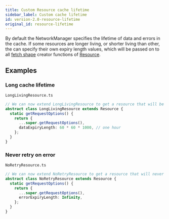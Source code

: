 ```yaml
---
title: Custom Resource cache lifetime
sidebar_label: Custom cache lifetime
id: version-2.0-resource-lifetime
original_id: resource-lifetime
---
```

By default the NetworkManager specifies the lifetime of data and errors in the cache.
If some resources are longer living, or shorter living than other, the can specify their own expiry length values,
which will be passed on to all [fetch shape](../api/FetchShape.md) creator functions of [Resource](../api/Resource.md).

## Examples

### Long cache lifetime

`LongLivingResource.ts`

```typescript
// We can now extend LongLivingResource to get a resource that will be cached for one hour
abstract class LongLivingResource extends Resource {
  static getRequestOptions() {
    return {
      ...super.getRequestOptions(),
      dataExpiryLength: 60 * 60 * 1000, // one hour
    };
  }
}
```

### Never retry on error

`NoRetryResource.ts`

```typescript
// We can now extend NoRetryResource to get a resource that will never retry on network error
abstract class NoRetryResource extends Resource {
  static getRequestOptions() {
    return {
      ...super.getRequestOptions(),
      errorExpiryLength: Infinity,
    };
  }
}
```
